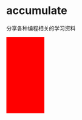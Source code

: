# accumulate
分享各种编程相关的学习资料
<style>
div{width:100px;height:200px;background:red;}
</style>
<body><div></div></body>
